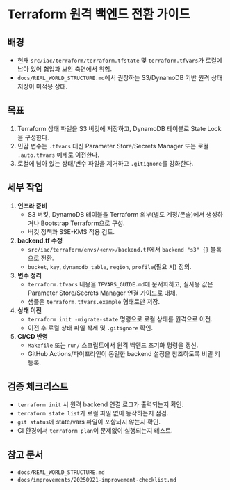 # Terraform 원격 백엔드 전환 가이드

## 배경
- 현재 `src/iac/terraform/terraform.tfstate` 및 `terraform.tfvars`가 로컬에 남아 있어 협업과 보안 측면에서 위험.
- `docs/REAL_WORLD_STRUCTURE.md`에서 권장하는 S3/DynamoDB 기반 원격 상태 저장이 미적용 상태.

## 목표
1. Terraform 상태 파일을 S3 버킷에 저장하고, DynamoDB 테이블로 State Lock을 구성한다.
2. 민감 변수는 `.tfvars` 대신 Parameter Store/Secrets Manager 또는 로컬 `.auto.tfvars` 예제로 이전한다.
3. 로컬에 남아 있는 상태/변수 파일을 제거하고 `.gitignore`를 강화한다.

## 세부 작업
1. **인프라 준비**
   - S3 버킷, DynamoDB 테이블을 Terraform 외부(별도 계정/콘솔)에서 생성하거나 Bootstrap Terraform으로 구성.
   - 버킷 정책과 SSE-KMS 적용 검토.
2. **backend.tf 수정**
   - `src/iac/terraform/envs/<env>/backend.tf`에서 `backend "s3" {}` 블록으로 전환.
   - `bucket`, `key`, `dynamodb_table`, `region`, `profile`(필요 시) 정의.
3. **변수 정리**
   - `terraform.tfvars` 내용을 `TFVARS_GUIDE.md`에 문서화하고, 실사용 값은 Parameter Store/Secrets Manager 연결 가이드로 대체.
   - 샘플은 `terraform.tfvars.example` 형태로만 저장.
4. **상태 이전**
   - `terraform init -migrate-state` 명령으로 로컬 상태를 원격으로 이전.
   - 이전 후 로컬 상태 파일 삭제 및 `.gitignore` 확인.
5. **CI/CD 반영**
   - `Makefile` 또는 `run/` 스크립트에서 원격 백엔드 초기화 명령을 갱신.
   - GitHub Actions/파이프라인이 동일한 backend 설정을 참조하도록 비밀 키 등록.

## 검증 체크리스트
- `terraform init` 시 원격 backend 연결 로그가 출력되는지 확인.
- `terraform state list`가 로컬 파일 없이 동작하는지 점검.
- `git status`에 state/vars 파일이 포함되지 않는지 확인.
- CI 환경에서 `terraform plan`이 문제없이 실행되는지 테스트.

## 참고 문서
- `docs/REAL_WORLD_STRUCTURE.md`
- `docs/improvements/20250921-improvement-checklist.md`
